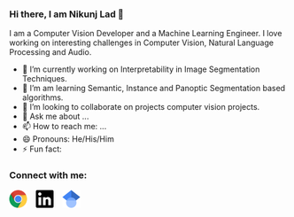 ### Hi there, I am Nikunj Lad 👋

<!--
**nikunjlad/nikunjlad** is a ✨ _special_ ✨ repository because its `README.md` (this file) appears on your GitHub profile.
-->

I am a Computer Vision Developer and a Machine Learning Engineer. I love working on interesting challenges in Computer Vision, Natural Language Processing and Audio.

- 🔭 I’m currently working on Interpretability in Image Segmentation Techniques.
- 🌱 I’m am learning Semantic, Instance and Panoptic Segmentation based algorithms.
- 👯 I’m looking to collaborate on projects computer vision projects.
- :speech_balloon: Ask me about ...
- 📫 How to reach me: ...
- 😄 Pronouns: He/His/Him
- ⚡ Fun fact: 


### Connect with me:

<a href="https://nikunjlad.dev" target="_blank"><img src="assets/website.png" alt="website" width="32" height="32"></a>&nbsp;&nbsp;&nbsp;
<a href="https://www.linkedin.com/in/nikunjlad" target="_blank"><img src="assets/linkedin.svg" alt="linkedin" width="32" height="32"></a>&nbsp;&nbsp;&nbsp;
<a href="https://scholar.google.com/citations?user=is6g3oAAAAAJ&hl=en" target="_blank"><img src="assets/scholar.svg" alt="google-scholars" width="32" height="32"></a>&nbsp;&nbsp;&nbsp;
<!--
[<img align="left" height="24px" src="assets/website.png" target="_blank" />](https://nikunjlad.dev)
[<img align="left" height="24px" src="assets/linkedin.svg" target="_blank" />](https://www.linkedin.com/in/nikunjlad)
-->

